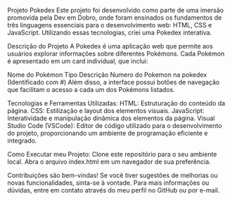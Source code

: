 Projeto Pokedex
Este projeto foi desenvolvido como parte de uma imersão promovida pela Dev em Dobro, onde foram ensinados os fundamentos de três linguagens essenciais para o desenvolvimento web: HTML, CSS e JavaScript. Utilizando essas tecnologias, criei uma Pokedex interativa.

Descrição do Projeto
A Pokedex é uma aplicação web que permite aos usuários explorar informações sobre diferentes Pokémons. Cada Pokémon é apresentado em um card individual, que inclui:

Nome do Pokémon
Tipo
Descrição
Numero do Pokemon na pokedex (Identificado com #)
Além disso, a interface possui botões de navegação que facilitam o acesso a cada um dos Pokémons listados.

Tecnologias e Ferramentas Utilizadas:
HTML: Estruturação do conteúdo da página.
CSS: Estilização e layout dos elementos visuais.
JavaScript: Interatividade e manipulação dinâmica dos elementos da página.
Visual Studio Code (VSCode): Editor de código utilizado para o desenvolvimento do projeto, proporcionando um ambiente de programação eficiente e integrado.

Como Executar meu Projeto:
Clone este repositório para o seu ambiente local.
Abra o arquivo index.html em um navegador de sua preferência.

Contribuições são bem-vindas! Se você tiver sugestões de melhorias ou novas funcionalidades, sinta-se à vontade.
Para mais informações ou dúvidas, entre em contato através do meu perfil no GitHub ou por e-mail.
